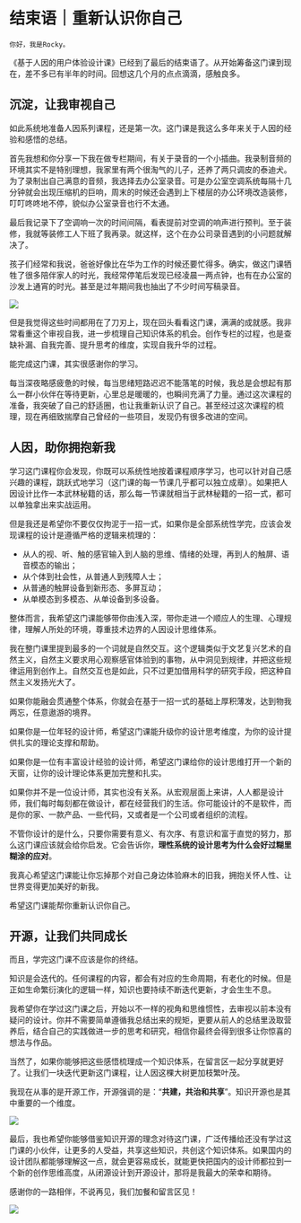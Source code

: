 # 结束语｜重新认识你自己

    你好，我是Rocky。

《基于人因的用户体验设计课》已经到了最后的结束语了。从开始筹备这门课到现在，差不多已有半年的时间。回想这几个月的点点滴滴，感触良多。

## 沉淀，让我审视自己

如此系统地准备人因系列课程，还是第一次。这门课是我这么多年来关于人因的经验和感悟的总结。

首先我想和你分享一下我在做专栏期间，有关于录音的一个小插曲。我录制音频的环境其实不是特别理想，我家里有两个很淘气的儿子，还养了两只调皮的泰迪犬。为了录制出自己满意的音频，我选择去办公室录音。可是办公室空调系统每隔十几分钟就会出现压缩机的巨响，周末的时候还会遇到上下楼层的办公环境改造装修，叮叮咚咚地不停，貌似办公室录音也行不太通。

最后我记录下了空调响一次的时间间隔，看表提前对空调的响声进行预判。至于装修，我就等装修工人下班了我再录。就这样，这个在办公司录音遇到的小问题就解决了。

孩子们经常和我说，爸爸好像比在华为工作的时候还要忙得多。确实，做这门课牺牲了很多陪伴家人的时光，我经常停笔后发现已经凌晨一两点钟，也有在办公室的沙发上通宵的时光。甚至是过年期间我也抽出了不少时间写稿录音。

![](https://static001.geekbang.org/resource/image/86/cf/86fdf8f07052f7da7a9a496e725505cf.jpg?wh=1920*1280)

但是我觉得这些时间都用在了刀刃上，现在回头看看这门课，满满的成就感。我非常看重这个审视自我，进一步梳理自己知识体系的机会。创作专栏的过程，也是查缺补漏、自我完善、提升思考的维度，实现自我升华的过程。

能完成这门课，其实很感谢你的学习。

每当深夜略感疲惫的时候，每当思绪短路迟迟不能落笔的时候，我总是会想起有那么一群小伙伴在等待更新，心里总是暖暖的，也瞬间充满了力量。通过这次课程的准备，我突破了自己的舒适圈，也让我重新认识了自己。甚至经过这次课程的梳理，现在再细致揣摩自己曾经的一些项目，发现仍有很多改进的空间。

## 人因，助你拥抱新我

学习这门课程你会发现，你既可以系统性地按着课程顺序学习，也可以针对自己感兴趣的课程，跳跃式地学习（这门课的每一节课几乎都可以独立成章）。如果把人因设计比作一本武林秘籍的话，那么每一节课就相当于武林秘籍的一招一式，都可以单独拿出来实战运用。

但是我还是希望你不要仅仅拘泥于一招一式，如果你是全部系统性学完，应该会发现课程的设计是遵循严格的逻辑来梳理的：

*   从人的视、听、触的感官输入到人脑的思维、情绪的处理，再到人的触屏、语音模态的输出；
*   从个体到社会性，从普通人到残障人士；
*   从普通的触屏设备到新形态、多屏互动；
*   从单模态到多模态、从单设备到多设备。

整体而言，我希望这门课能够带你由浅入深，带你走进一个顺应人的生理、心理规律，理解人所处的环境，尊重技术边界的人因设计思维体系。

我在整门课里提到最多的一个词就是自然交互。这个逻辑类似于文艺复兴艺术的自然主义，自然主义要求用心观察感官体验到的事物，从中洞见到规律，并把这些规律运用到创作上。自然交互也是如此，只不过更加借用科学的研究手段，把这种自然主义发扬光大了。

如果你能融会贯通整个体系，你就会在基于一招一式的基础上厚积薄发，达到物我两忘，任意遨游的境界。

如果你是一位年轻的设计师，希望这门课能升级你的设计思考维度，为你的设计提供扎实的理论支撑和帮助。

如果你是一位有丰富设计经验的设计师，希望这门课给你的设计思维打开一个新的天窗，让你的设计理论体系更加完整和扎实。

如果你并不是一位设计师，其实也没有关系。从宏观层面上来讲，人人都是设计师，我们每时每刻都在做设计，都在经营我们的生活。你可能设计的不是软件，而是你的家、一款产品、一些代码，又或者是一个公司或者组织的流程。

不管你设计的是什么，只要你需要有意义、有次序、有意识和富于直觉的努力，那么这门课应该就会给你启发。它会告诉你，**理性系统的设计思考为什么会好过糊里糊涂的应对**。

我真心希望这门课能让你忘掉那个对自己身边体验麻木的旧我，拥抱关怀人性、让世界变得更加美好的新我。

希望这门课能帮你重新认识你自己。

## 开源，让我们共同成长

而且，学完这门课不应该是你的终结。

知识是会迭代的。任何课程的内容，都会有对应的生命周期，有老化的时候。但是正如生命繁衍演化的逻辑一样，知识也要持续不断迭代更新，才会生生不息。

我希望你在学过这门课之后，开始以不一样的视角和思维惯性，去审视以前本没有疑问的设计。你并不需要简单遵循我总结出来的规矩，更要从前人的总结里汲取营养后，结合自己的实践做进一步的思考和研究，相信你最终会得到很多让你惊喜的想法与作品。

当然了，如果你能够把这些感悟梳理成一个知识体系，在留言区一起分享就更好了。让我们一块迭代更新这门课程，让人因这棵大树更加枝繁叶茂。

我现在从事的是开源工作，开源强调的是：“**共建，共治和共享**”。知识开源也是其中重要的一个维度。

![](https://static001.geekbang.org/resource/image/25/77/2502a31f5e223a19b788143cc2462377.jpg?wh=1680*940)

最后，我也希望你能够借鉴知识开源的理念对待这门课，广泛传播给还没有学过这门课的小伙伴，让更多的人受益，共享这些知识，共创这个知识体系。如果国内的设计团队都能够理解这一点，就会更容易成长，就能更快把国内的设计师都拉到一个新的创作思维高度，从闭源设计到开源设计，那将是我最大的荣幸和期待。

感谢你的一路相伴，不说再见，我们加餐和留言区见！

[![](https://static001.geekbang.org/resource/image/38/92/38c8f6d62247ebb175d4477d406bbd92.jpg?wh=1142*801)](https://jinshuju.net/f/Hnqk0c)
    